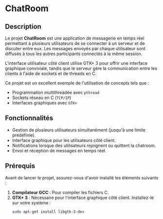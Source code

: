 # ChatRoom  

## Description  

Le projet **ChatRoom** est une application de messagerie en temps réel permettant à plusieurs utilisateurs de se connecter à un serveur et de discuter entre eux. Les messages envoyés par chaque utilisateur sont diffusés à tous les autres participants connectés à la même session.  

L'interface utilisateur côté client utilise GTK+ 3 pour offrir une interface graphique conviviale, tandis que le serveur gère la communication entre les clients à l'aide de sockets et de threads en C.  

Ce projet est un excellent exemple de l'utilisation de concepts tels que :  
- Programmation multithreadée avec `pthread`  
- Sockets réseau en C (`TCP/IP`)  
- Interfaces graphiques avec `GTK+`  

## Fonctionnalités  

- Gestion de plusieurs utilisateurs simultanément (jusqu'à une limite prédéfinie).  
- Interface graphique pour les utilisateurs côté client.  
- Notifications lorsque des utilisateurs rejoignent ou quittent la chatroom.  
- Envoi et réception de messages en temps réel.  

## Prérequis  

Avant de lancer le projet, assurez-vous d'avoir installé les éléments suivants :  

1. **Compilateur GCC** : Pour compiler les fichiers C.  
2. **GTK+ 3** : Nécessaire pour l'interface graphique côté client. Installez-le sur votre système :  
   ```bash
   sudo apt-get install libgtk-3-dev